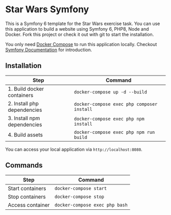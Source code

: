 # Star Wars Symfony
This is a Symfony 6 template for the Star Wars exercise task. You can use this application to build a website using
Symfony 6, PHP8, Node and Docker. Fork this project or check it out with git to start the installation.

You only need [Docker Compose](https://docs.docker.com/compose/install/) to run this application locally. 
Checkout [Symfony Documentation](https://symfony.com/doc/current/index.html) for introduction.


## Installation
| Step                        | Command                                    |
|-----------------------------|--------------------------------------------|
| 1. Build docker containers  | `docker-compose up -d --build`             |
| 2. Install php dependencies | `docker-compose exec php composer install` |
| 3. Install npm dependencies | `docker-compose exec php npm install`      |
| 4. Build assets             | `docker-compose exec php npm run build`      |

You can access your local application via `http://localhost:8080`.

## Commands
| Step             | Command                        |
|------------------|--------------------------------|
| Start containers | `docker-compose start`         |
| Stop containers  | `docker-compose stop`          |
| Access container | `docker-compose exec php bash` |

